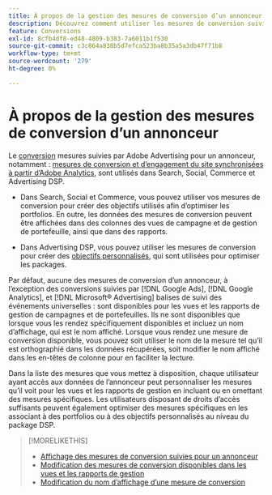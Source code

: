 ```yaml
---
title: À propos de la gestion des mesures de conversion d’un annonceur
description: Découvrez comment utiliser les mesures de conversion suivies par Adobe Advertising pour un annonceur.
feature: Conversions
exl-id: 8cfb4df8-ed48-4809-b383-7a6011b1f530
source-git-commit: c3c864a838b5d7efca523ba8b35a5a3db47f71b8
workflow-type: tm+mt
source-wordcount: '279'
ht-degree: 0%

---
```


# À propos de la gestion des mesures de conversion d’un annonceur

Le [conversion](/help/search-social-commerce/glossary.md#c-d) mesures suivies par Adobe Advertising pour un annonceur, notamment : [mesures de conversion et d’engagement du site synchronisées à partir d’Adobe Analytics](/help/integrations/analytics/analytics-data-in-advertising.md), sont utilisés dans Search, Social, Commerce et Advertising DSP.

* Dans Search, Social et Commerce, vous pouvez utiliser vos mesures de conversion pour créer des objectifs utilisés afin d’optimiser les portfolios. En outre, les données des mesures de conversion peuvent être affichées dans des colonnes des vues de campagne et de gestion de portefeuille, ainsi que dans des rapports.

* Dans Advertising DSP, vous pouvez utiliser les mesures de conversion pour créer des [objectifs personnalisés](/help/dsp/optimization/custom-goal.md), qui sont utilisées pour optimiser les packages.

Par défaut, aucune des mesures de conversion d’un annonceur, à l’exception des conversions suivies par [!DNL Google Ads], [!DNL Google Analytics], et [!DNL Microsoft® Advertising] balises de suivi des événements universelles : sont disponibles pour les vues et les rapports de gestion de campagnes et de portefeuilles. Ils ne sont disponibles que lorsque vous les rendez spécifiquement disponibles et incluez un nom d’affichage, qui est le nom affiché. Lorsque vous rendez une mesure de conversion disponible, vous pouvez soit utiliser le nom de la mesure tel qu’il est orthographié dans les données récupérées, soit modifier le nom affiché dans les en-têtes de colonne pour en faciliter la lecture.

Dans la liste des mesures que vous mettez à disposition, chaque utilisateur ayant accès aux données de l’annonceur peut personnaliser les mesures qu’il voit pour les vues et les rapports de gestion en incluant ou en omettant des mesures spécifiques. Les utilisateurs disposant de droits d’accès suffisants peuvent également optimiser des mesures spécifiques en les associant à des portfolios ou à des objectifs personnalisés au niveau du package DSP.

>[!MORELIKETHIS]
>
>* [Affichage des mesures de conversion suivies pour un annonceur](conversion-metric-view-tracked.md)
>* [Modification des mesures de conversion disponibles dans les vues et les rapports de gestion](conversion-metric-edit-available.md)
>* [Modification du nom d’affichage d’une mesure de conversion](conversion-metric-edit-display-name.md)
